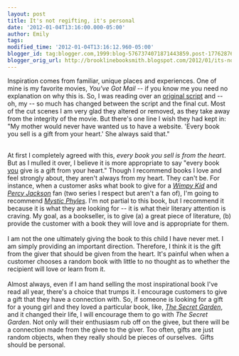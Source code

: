 ```yaml
---
layout: post
title: It's not regifting, it's personal
date: '2012-01-04T13:16:00.000-05:00'
author: Emily
tags: 
modified_time: '2012-01-04T13:16:12.960-05:00'
blogger_id: tag:blogger.com,1999:blog-5767374071871443859.post-177628764102361369
blogger_orig_url: http://brooklinebooksmith.blogspot.com/2012/01/its-not-regifting-its-personal.html
---
```


Inspiration comes from familiar, unique places and experiences.  One of mine is my favorite movies, <em>You've Got Mail</em> -- if you know me you need no explanation on why this is. So, I was reading over an <a href="http://sfy.ru/?script=youve_got_mail">original script</a> and -- oh, my -- so much has changed between the script and the final cut.  Most of the cut scenes I am very glad they altered or removed, as they take away from the integrity of the movie.  But there's one line I wish they had kept in: "My mother would never have wanted us to have a website.  'Every book you sell is a gift from your heart.'  She always said that."<br /><div>&nbsp;</div><div>At first I completely agreed with this, <em>every book you sell is from the heart</em>.  But as I mulled it over, I believe it is more appropriate to say "every book <u>you</u> give is a gift from your heart."  Though I recommend books I love and feel strongly about, they aren't always from my heart.  They can't be.  For instance, when a customer asks what book to give for a <em><a href="http://www.brooklinebooksmith-shop.com/book/9780810993136">Wimpy Kid</a></em> and <em><a href="http://www.brooklinebooksmith-shop.com/book/9780786838653">Percy Jackson</a></em> fan (two series I respect but aren't a fan of), I'm going to recommend <em><a href="http://www.brooklinebooksmith-shop.com/book/9781570917189">Mystic Phyles</a></em>.  I'm not partial to this book, but I recommend it because it is what they are looking for -- it is what their literary attention is craving.  My goal, as a bookseller, is to give (a) a great piece of literature, (b) provide the customer with a book they will love and is appropriate for them.  </div><div>&nbsp;</div><div>I am not the one ultimately giving the book to this child I have never met. I am simply providing an important direction.  Therefore, I think it is the gift from the giver that should be given from the heart.  It's painful when when a customer chooses a random book with little to no thought as to whether the recipient will love or learn from it.</div><div>&nbsp;</div><div> </div><div>Almost always, even if I am hand selling the most inspirational book I've read all year, there's a choice that trumps it.  I encourage customers to give a gift that they have a connection with.  So, if someone is looking for a gift for a young girl and they loved a particular book, like, <em><a href="http://www.brooklinebooksmith-shop.com/book/9780064401883">The Secret Garden</a></em>, and it changed their life, I will encourage them to go with <em>The Secret Garden</em>.  Not only will their enthusiasm rub off on the givee, but there will be a connection made from the givee to the giver.  Too often, gifts are just random objects, when they really should be pieces of ourselves.&nbsp; Gifts should be personal.</div><div>&nbsp;</div><div> </div>